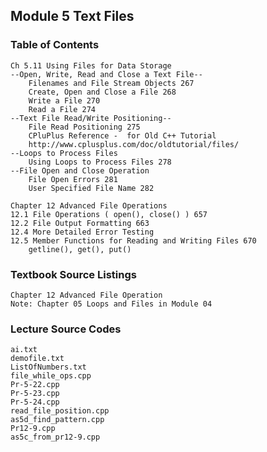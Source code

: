 Module 5 Text Files
-------------------------------------------
### Table of Contents
    Ch 5.11 Using Files for Data Storage
    --Open, Write, Read and Close a Text File--  
        Filenames and File Stream Objects 267
        Create, Open and Close a File 268
        Write a File 270
        Read a File 274    
    --Text File Read/Write Positioning--
        File Read Positioning 275
        CPluPlus Reference -  for Old C++ Tutorial
        http://www.cplusplus.com/doc/oldtutorial/files/ 
    --Loops to Process Files  
        Using Loops to Process Files 278 
    --File Open and Close Operation  
        File Open Errors 281
        User Specified File Name 282
    
    Chapter 12 Advanced File Operations
    12.1 File Operations ( open(), close() ) 657 
    12.2 File Output Formatting 663
    12.4 More Detailed Error Testing
    12.5 Member Functions for Reading and Writing Files 670 
        getline(), get(), put()
        
### Textbook Source Listings
    Chapter 12 Advanced File Operation
    Note: Chapter 05 Loops and Files in Module 04

### Lecture Source Codes
    ai.txt
    demofile.txt
    ListOfNumbers.txt
    file_while_ops.cpp
    Pr-5-22.cpp
    Pr-5-23.cpp
    Pr-5-24.cpp
    read_file_position.cpp
    as5d_find_pattern.cpp
    Pr12-9.cpp
    as5c_from_pr12-9.cpp
